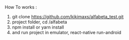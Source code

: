 How To works :
1. git clone https://github.com/kikimaxs/alfabeta_test.git
2. project folder, cd /alfabeta
3. npm install or yarn install 
4. and run project in emulator, react-native run-android
